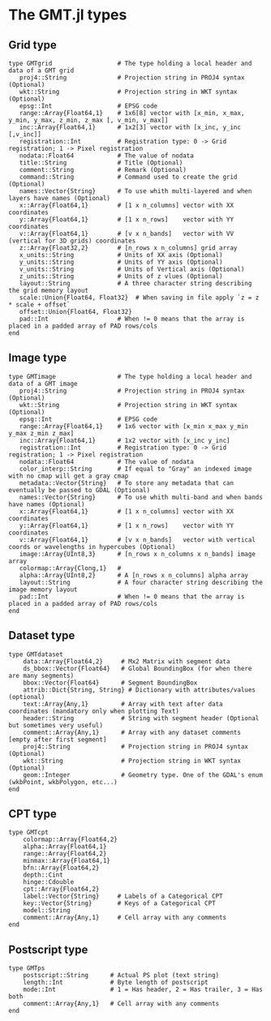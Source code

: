 # The GMT.jl types

Grid type
---------

    type GMTgrid                  # The type holding a local header and data of a GMT grid
       proj4::String              # Projection string in PROJ4 syntax (Optional)
       wkt::String                # Projection string in WKT syntax (Optional)
       epsg::Int                  # EPSG code
       range::Array{Float64,1}    # 1x6[8] vector with [x_min, x_max, y_min, y_max, z_min, z_max [, v_min, v_max]]
       inc::Array{Float64,1}      # 1x2[3] vector with [x_inc, y_inc [,v_inc]]
       registration::Int          # Registration type: 0 -> Grid registration; 1 -> Pixel registration
       nodata::Float64            # The value of nodata
       title::String              # Title (Optional)
       comment::String            # Remark (Optional)
       command::String            # Command used to create the grid (Optional)
       names::Vector{String}      # To use whith multi-layered and when layers have names (Optional)
       x::Array{Float64,1}        # [1 x n_columns] vector with XX coordinates
       y::Array{Float64,1}        # [1 x n_rows]    vector with YY coordinates
       v::Array{Float64,1}        # [v x n_bands]   vector with VV (vertical for 3D grids) coordinates
       z::Array{Float32,2}        # [n_rows x n_columns] grid array
       x_units::String            # Units of XX axis (Optional)
       y_units::String            # Units of YY axis (Optional)
       v_units::String            # Units of Vertical axis (Optional)
       z_units::String            # Units of z vlues (Optional)
       layout::String             # A three character string describing the grid memory layout
       scale::Union{Float64, Float32}  # When saving in file apply `z = z * scale + offset`
       offset::Union{Float64, Float32}
       pad::Int                   # When != 0 means that the array is placed in a padded array of PAD rows/cols
    end

Image type
----------

    type GMTimage                 # The type holding a local header and data of a GMT image
       proj4::String              # Projection string in PROJ4 syntax (Optional)
       wkt::String                # Projection string in WKT syntax (Optional)
       epsg::Int                  # EPSG code
       range::Array{Float64,1}    # 1x6 vector with [x_min x_max y_min y_max z_min z_max]
       inc::Array{Float64,1}      # 1x2 vector with [x_inc y_inc]
       registration::Int          # Registration type: 0 -> Grid registration; 1 -> Pixel registration
       nodata::Float64            # The value of nodata
       color_interp::String       # If equal to "Gray" an indexed image with no cmap will get a gray cmap
       metadata::Vector{String}   # To store any metadata that can eventually be passed to GDAL (Optional)
       names::Vector{String}      # To use whith multi-band and when bands have names (Optional)
       x::Array{Float64,1}        # [1 x n_columns] vector with XX coordinates
       y::Array{Float64,1}        # [1 x n_rows]    vector with YY coordinates
       v::Array{Float64,1}        # [v x n_bands]   vector with vertical coords or wavelengths in hypercubes (Optional)
       image::Array{UInt8,3}      # [n_rows x n_columns x n_bands] image array
       colormap::Array{Clong,1}   # 
       alpha::Array{UInt8,2}      # A [n_rows x n_columns] alpha array
       layout::String             # A four character string describing the image memory layout
       pad::Int                   # When != 0 means that the array is placed in a padded array of PAD rows/cols
    end

Dataset type
------------

    type GMTdataset
        data::Array{Float64,2}     # Mx2 Matrix with segment data
        ds_bbox::Vector{Float64}   # Global BoundingBox (for when there are many segments)
        bbox::Vector{Float64}      # Segment BoundingBox
        attrib::Dict{String, String} # Dictionary with attributes/values (optional)
        text::Array{Any,1}         # Array with text after data coordinates (mandatory only when plotting Text)
        header::String             # String with segment header (Optional but sometimes very useful)
        comment::Array{Any,1}      # Array with any dataset comments [empty after first segment]
        proj4::String              # Projection string in PROJ4 syntax (Optional)
        wkt::String                # Projection string in WKT syntax (Optional)
        geom::Integer              # Geometry type. One of the GDAL's enum (wkbPoint, wkbPolygon, etc...)
    end

CPT type
--------

    type GMTcpt
        colormap::Array{Float64,2}
        alpha::Array{Float64,1}
        range::Array{Float64,2}
        minmax::Array{Float64,1}
        bfn::Array{Float64,2}
        depth::Cint
        hinge::Cdouble
        cpt::Array{Float64,2}
        label::Vector{String}     # Labels of a Categorical CPT
        key::Vector{String}       # Keys of a Categorical CPT
        model::String
        comment::Array{Any,1}     # Cell array with any comments
    end

Postscript type
---------------

    type GMTps
        postscript::String      # Actual PS plot (text string)
        length::Int             # Byte length of postscript
        mode::Int               # 1 = Has header, 2 = Has trailer, 3 = Has both
        comment::Array{Any,1}   # Cell array with any comments
    end
